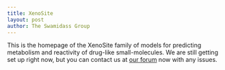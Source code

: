 ```yaml
---
title: XenoSite
layout: post
author: The Swamidass Group
---
```



This is the homepage of the XenoSite family of models for predicting metabolism and reactivity of drug-like small-molecules. We are still getting set up right now, but you can contact us at [our forum](https://discourse.xenosite.org) now with any issues.
